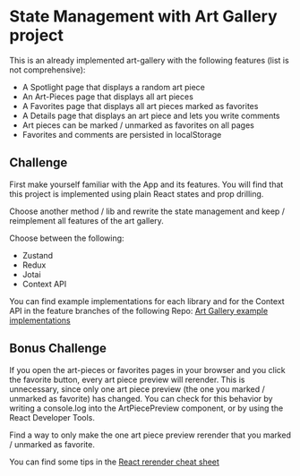 # State Management with Art Gallery project

This is an already implemented art-gallery with the following features (list is not comprehensive):

- A Spotlight page that displays a random art piece
- An Art-Pieces page that displays all art pieces
- A Favorites page that displays all art pieces marked as favorites
- A Details page that displays an art piece and lets you write comments
- Art pieces can be marked / unmarked as favorites on all pages
- Favorites and comments are persisted in localStorage

## Challenge

First make yourself familiar with the App and its features. You will find that this project is implemented using plain React states and prop drilling.

Choose another method / lib and rewrite the state management and keep / reimplement all features of the art gallery.

Choose between the following:

- Zustand
- Redux
- Jotai
- Context API

You can find example implementations for each library and for the Context API in the feature branches of the following Repo: [Art Gallery example implementations](https://github.com/ThomasF85/art-gallery)

## Bonus Challenge

If you open the art-pieces or favorites pages in your browser and you click the favorite button, every art piece preview will rerender. This is unnecessary, since only one art piece preview (the one you marked / unmarked as favorite) has changed.
You can check for this behavior by writing a console.log into the ArtPiecePreview component, or by using the React Developer Tools.

Find a way to only make the one art piece preview rerender that you marked / unmarked as favorite.

You can find some tips in the [React rerender cheat sheet](https://github.com/ThomasF85/react-rerender-cheat-sheet)
